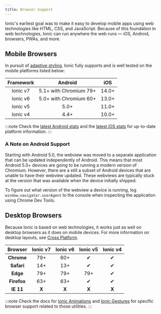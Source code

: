 ```yaml
---
title: Browser Support
---
```


<head>
  <title>Mobile Browser Support to Run Ionic Apps Anywhere</title>
  <meta
    name="description"
    content="Due to a foundation in web technologies, Ionic mobile apps can run anywhere the web runs — iOS, Android, browsers, PWAs, and more. Learn about browser support."
  />
</head>

Ionic's earliest goal was to make it easy to develop mobile apps using web technologies like HTML, CSS, and JavaScript. Because of this foundation in web technologies, Ionic can run anywhere the web runs — iOS, Android, browsers, PWAs, and more.

## Mobile Browsers

In pursuit of [adaptive styling](../core-concepts/fundamentals.md#adaptive-styling), Ionic fully supports and is well tested on the mobile platforms listed below:

| Framework |        Android         |  iOS  |
| :-------: | :--------------------: | :---: |
| Ionic v7  | 5.1+ with Chromium 79+ | 14.0+ |
| Ionic v6  | 5.0+ with Chromium 60+ | 13.0+ |
| Ionic v5  |          5.0+          | 11.0+ |
| Ionic v4  |          4.4+          | 10.0+ |

:::note
Check the [latest Android stats](https://developer.android.com/about/dashboards/) and the [latest iOS stats](https://developer.apple.com/support/app-store/) for up-to-date platform information.
:::

### A Note on Android Support

Starting with Android 5.0, the webview was moved to a separate application that can be updated independently of Android. This means that most Android 5.0+ devices are going to be running a modern version of Chromium. However, there are a still a subset of Android devices that are unable to have their webview updated. These webviews are typically stuck at the version that was available when the device initially shipped.

To figure out what version of the webview a device is running, log `window.navigator.userAgent` to the console when inspecting the application using Chrome Dev Tools.

## Desktop Browsers

Because Ionic is based on web technologies, it works just as well on desktop browsers as it does on mobile devices. For more information on desktop layouts, see [Cross Platform](../core-concepts/cross-platform.md#desktop).

|   Browser   | Ionic v7 | Ionic v6 | Ionic v5 | Ionic v4 |
| :---------: | :------: | :------: | :------: | :------: |
| **Chrome**  | 79+      | 60+      | ✔        | ✔        |
| **Safari**  | 14+      | 13+      | ✔        | ✔        |
|  **Edge**   | 79+      | 79+      | 79+      | ✔        |
| **Firefox** | 63+      | 63+      | ✔        | ✔        |
|  **IE 11**  | **X**    | **X**    | **X**    | **X**    |

:::note
Check the docs for [Ionic Animations](../utilities/animations.md#browser-support) and [Ionic Gestures](../utilities/gestures.md#browser-support) for specific browser support related to those utilities.
:::
